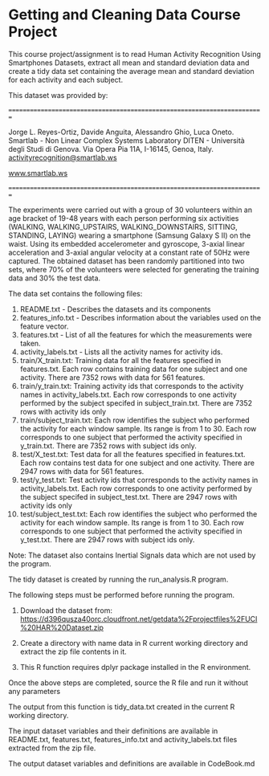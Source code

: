 # Getting and Cleaning Data Course Project

This course project/assignment is to read Human Activity Recognition Using Smartphones Datasets, extract all mean and standard deviation data and create a tidy data set containing the average mean and standard deviation for each activity and each subject.

This dataset was provided by:

`=======================================================================`

Jorge L. Reyes-Ortiz, Davide Anguita, Alessandro Ghio, Luca Oneto.
Smartlab - Non Linear Complex Systems Laboratory
DITEN - Università degli Studi di Genova.
Via Opera Pia 11A, I-16145, Genoa, Italy.
activityrecognition@smartlab.ws

www.smartlab.ws

`=======================================================================`

The experiments were carried out with a group of 30 volunteers within an age bracket of 19-48 years with each person performing six activities (WALKING, WALKING_UPSTAIRS, WALKING_DOWNSTAIRS, SITTING, STANDING, LAYING) wearing a smartphone (Samsung Galaxy S II) on the waist. Using its embedded accelerometer and gyroscope, 3-axial linear acceleration and 3-axial angular velocity at a constant rate of 50Hz were captured. The obtained dataset has been randomly partitioned into two sets, where 70% of the volunteers were selected for generating the training data and 30% the test data.

The data set contains the following files:

1. README.txt - Describes the datasets and its components
2. features_info.txt - Describes information about the variables used on the feature vector.
3. features.txt - List of all the features for which the measurements were taken.
4. activity_labels.txt - Lists all the activity names for activity ids.
5. train/X_train.txt: Training data for all the features specified in features.txt. Each row contains training data for one subject and one activity. There are 7352 rows with data for 561 features.
6. train/y_train.txt: Training activity ids that corresponds to the activity names in activity_labels.txt. Each row corresponds to one activity performed by the subject specifed in subject_train.txt. There are 7352 rows with activity ids only
7. train/subject_train.txt: Each row identifies the subject who performed the activity for each window sample. Its range is from 1 to 30. Each row corresponds to one subject that performed the activity specified in y_train.txt. There are 7352 rows with subject ids only.
8. test/X_test.txt: Test data for all the features specified in features.txt. Each row contains test data for one subject and one activity. There are 2947 rows with data for 561 features.
9. test/y_test.txt: Test activity ids that corresponds to the activity names in activity_labels.txt. Each row corresponds to one activity performed by the subject specifed in subject_test.txt. There are 2947 rows with activity ids only
10. test/subject_test.txt: Each row identifies the subject who performed the activity for each window sample. Its range is from 1 to 30. Each row corresponds to one subject that performed the activity specified in y_test.txt. There are 2947 rows with subject ids only.

Note: The dataset also contains Inertial Signals data which are not used by the program.

The tidy dataset is created by running the run_analysis.R program.

The following steps must be performed before running the program.

1. Download the dataset from: https://d396qusza40orc.cloudfront.net/getdata%2Fprojectfiles%2FUCI%20HAR%20Dataset.zip

2. Create a directory with name data in R current working directory and extract the zip file contents in it.

3. This R function requires dplyr package installed in the R environment.

Once the above steps are completed, source the R file and run it without any parameters

The output from this function is tidy_data.txt created in the current R working directory.

The input dataset variables and their definitions are available in README.txt, features.txt, features_info.txt and activity_labels.txt files extracted from the zip file.

The output dataset variables and definitions are available in CodeBook.md
